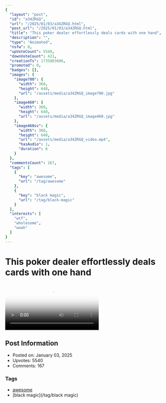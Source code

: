```yaml
---
{
  "layout": "post",
  "id": "a34ZRGQ",
  "url": "/2025/01/03/a34ZRGQ.html",
  "post_url": "/2025/01/03/a34ZRGQ.html",
  "title": "This poker dealer effortlessly deals cards with one hand",
  "description": "",
  "type": "Animated",
  "nsfw": 0,
  "upVoteCount": 5540,
  "downVoteCount": 421,
  "creationTs": 1735883606,
  "promoted": 0,
  "badges": [],
  "images": {
    "image700": {
      "width": 360,
      "height": 640,
      "url": "/assets/media/a34ZRGQ_image700.jpg"
    },
    "image460": {
      "width": 360,
      "height": 640,
      "url": "/assets/media/a34ZRGQ_image460.jpg"
    },
    "image460sv": {
      "width": 360,
      "height": 640,
      "url": "/assets/media/a34ZRGQ_video.mp4",
      "hasAudio": 1,
      "duration": 6
    }
  },
  "commentsCount": 167,
  "tags": [
    {
      "key": "awesome",
      "url": "/tag/awesome"
    },
    {
      "key": "black magic",
      "url": "/tag/black-magic"
    }
  ],
  "interests": [
    "wtf",
    "wholesome",
    "woah"
  ]
}
---
```


# This poker dealer effortlessly deals cards with one hand

<video controls playsinline loop poster="/assets/media/a34ZRGQ_image460.jpg">
  <source src="/assets/media/a34ZRGQ_video.mp4" type="video/mp4">
  Your browser does not support the video tag.
</video>

## Post Information

- Posted on: January 03, 2025
- Upvotes: 5540
- Comments: 167

### Tags

- [awesome](/tag/awesome)
- [black magic](/tag/black magic)
